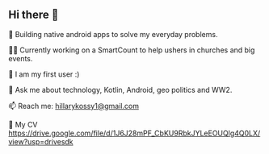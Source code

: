 ## Hi there 👋

🔭 Building native android apps to solve my everyday problems.

👨‍💻 Currently working on a SmartCount to help ushers in churches and big events.

🌱 I am my first user :)

💬 Ask me about technology, Kotlin, Android, geo politics and WW2.

📫 Reach me: hillarykossy1@gmail.com

📄 My CV https://drive.google.com/file/d/1J6J28mPF_CbKU9RbkJYLeEOUQlg4Q0LX/view?usp=drivesdk

<!--
**kossy205/kossy205** is a ✨ _special_ ✨ repository because its `README.md` (this file) appears on your GitHub profile.

Here are some ideas to get you started:

- 🔭 I’m currently working on ...
- 🌱 I’m currently learning ...
- 👯 I’m looking to collaborate on ...
- 🤔 I’m looking for help with ...
- 💬 Ask me about ...
- 📫 How to reach me: ...
- 😄 Pronouns: ...
- ⚡ Fun fact: ...
-->
